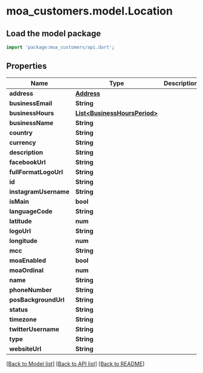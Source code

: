 # moa_customers.model.Location

## Load the model package
```dart
import 'package:moa_customers/api.dart';
```

## Properties
Name | Type | Description | Notes
------------ | ------------- | ------------- | -------------
**address** | [**Address**](Address.md) |  | [optional] 
**businessEmail** | **String** |  | [optional] 
**businessHours** | [**List&lt;BusinessHoursPeriod&gt;**](BusinessHoursPeriod.md) |  | [optional] 
**businessName** | **String** |  | [optional] 
**country** | **String** |  | [optional] 
**currency** | **String** |  | [optional] 
**description** | **String** |  | [optional] 
**facebookUrl** | **String** |  | [optional] 
**fullFormatLogoUrl** | **String** |  | [optional] 
**id** | **String** |  | [optional] 
**instagramUsername** | **String** |  | [optional] 
**isMain** | **bool** |  | 
**languageCode** | **String** |  | [optional] 
**latitude** | **num** |  | [optional] 
**logoUrl** | **String** |  | [optional] 
**longitude** | **num** |  | [optional] 
**mcc** | **String** |  | [optional] 
**moaEnabled** | **bool** |  | [optional] 
**moaOrdinal** | **num** |  | [optional] 
**name** | **String** |  | [optional] 
**phoneNumber** | **String** |  | [optional] 
**posBackgroundUrl** | **String** |  | [optional] 
**status** | **String** |  | [optional] 
**timezone** | **String** |  | [optional] 
**twitterUsername** | **String** |  | [optional] 
**type** | **String** |  | [optional] 
**websiteUrl** | **String** |  | [optional] 

[[Back to Model list]](../README.md#documentation-for-models) [[Back to API list]](../README.md#documentation-for-api-endpoints) [[Back to README]](../README.md)


